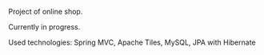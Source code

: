 Project of online shop.

Currently in progress.

Used technologies: Spring MVC, Apache Tiles, MySQL, JPA with Hibernate
